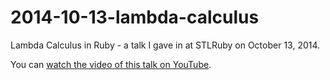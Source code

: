 # 2014-10-13-lambda-calculus
Lambda Calculus in Ruby - a talk I gave in at STLRuby on October 13, 2014.

You can [watch the video of this talk on YouTube](https://www.youtube.com/watch?v=_pzDEr07CFg).
